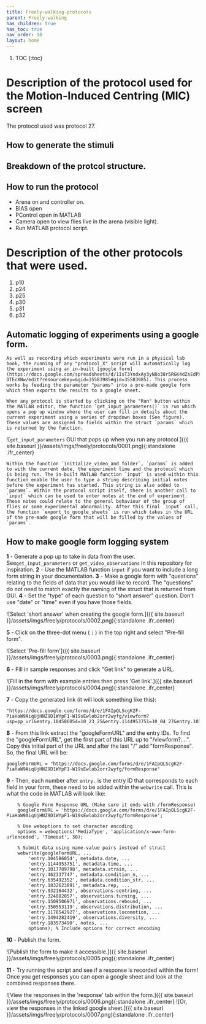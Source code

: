 ```yaml
---
title: Freely-walking-protocols
parent: Freely-walking
has_children: true
has_toc: true
nav_order: 10
layout: home
---
```


1. TOC
{:toc}

# Description of the protocol used for the Motion-Induced Centring (MIC) screen

The protocol used was protocol 27. 

## How to generate the stimuli

## Breakdown of the protcol structure.

## How to run the protocol

- Arena on and controller on. 
- BIAS open
- PControl open in MATLAB
- Camera open to view flies live in the arena (visible light).
- Run MATLAB protocol script. 

# Description of the other protocols that were used. 

1. p10
2. p24
3. p25
4. p30
5. p31
6. p32

## Automatic logging of experiments using a google form. 
    As well as recording which experiments were run in a physical lab book, the running of any "protocol_X" script will automatically log the experiment using an in-built [google form](https://docs.google.com/spreadsheets/d/1IsT3YndxAy3yN8o38r5RGK4dZsEdPXe0In4-OTEcXNw/edit?resourcekey=&gid=35583985#gid=35583985). This process works by feeding the parameter "params" into a pre-made google form which then exports the results to a google sheet. 

    When any protocol is started by clicking on the "Run" button within the MATLAB editor, the function `get_input_parameters()` is run which opens a pop up window where the user can fill in details about the current experiment using a series of dropdown boxes (See figure). These values are assigned to fields within the struct `params` which is returned by the function.

![`get_input_parameters` GUI that pops up when you run any protocol.]({{ site.baseurl }}/assets/imgs/freely/protocols/0001.png){:standalone .ifr_center}

    Within the function `initialize_video_and_folder`, `params` is added to with the current date, the experiment time and the protocol which is being run. The in-built MATLAB function `input` is used within this function enable the user to type a string describing initial notes before the experiment has started. This string is also added to `params`. Within the protocol script itself, there is another call to `input` which can be used to enter notes at the end of experiment. These notes could relate to the general behaviour of the group of flies or some experimental abnormality. After this final `input` call, the function `export_to_google_sheets` is run which takes in the URL of the pre-made google form that will be filled by the values of `params`. 

## How to make google form logging system
<b>1</b> - Generate a pop up to take in data from the user. See`get_input_parameters` or `get_video_observations` in this repository for inspiration.
<b>2</b> - Use the MATLAB function `input` if you want to include a long form string in your documentation.
<b>3</b> - Make a google form with "questions" relating to the fields of data that you would like to record. The "questions" do not need to match exactly the naming of the struct that is returned from GUI. 
<b>4</b> - Set the "type" of each question to "short answer" question. Don't use "date" or "time" even if you have those fields. 

![Select 'short answer' when creating the google form.]({{ site.baseurl }}/assets/imgs/freely/protocols/0002.png){:standalone .ifr_center}

<b>5</b> - Click on the three-dot menu (⋮) in the top right and select "Pre-fill form".

![Select 'Pre-fill form']({{ site.baseurl }}/assets/imgs/freely/protocols/0003.png){:standalone .ifr_center}

<b>6</b> - Fill in sample responses and click "Get link" to generate a URL.

![Fill in the form with example entries then press 'Get link'.]({{ site.baseurl }}/assets/imgs/freely/protocols/0004.png){:standalone .ifr_center}

<b>7</b> - Copy the generated link (it will look something like this):

```
"https://docs.google.com/forms/d/e/1FAIpQLScgK2F-PiaHaW9AiqUjHNZ9D1WYpF1-W19sEwlob2orr2wyfg/viewform?usp=pp_url&entry.104586054=10_23_25&entry.1144953751=10_04_27&entry.1017789798=empty_split&entry.462337747=10&entry.635492352=4Hz_gratings&entry.1832623891=1&entry.932164432=None&entry.324082057=None&entry.1509506971=None&entry.350553119=Sparse&entry.1178542927=None&entry.1494282419=10&entry.183573490=Test+case"
```

<b>8</b> - From this link extract the "googleFormURL" and the entry IDs. 
To find the "googleFormURL", get the first part of this URL up to "/viewform?....". Copy this initial part of the URL and after the last "/" add "formResponse". So, the final URL will be:

```
googleFormURL = "https://docs.google.com/forms/d/e/1FAIpQLScgK2F-PiaHaW9AiqUjHNZ9D1WYpF1-W19sEwlob2orr2wyfg/formResponse"
```

<b>9</b> - Then, each number after `entry.` is the entry ID that corresponds to each field in your form, these need to be added within the `webwrite` call. This is what the code in MATLAB will look like:

```
    % Google Form Response URL (Make sure it ends with /formResponse)
    googleFormURL = 'https://docs.google.com/forms/d/e/1FAIpQLScgK2F-PiaHaW9AiqUjHNZ9D1WYpF1-W19sEwlob2orr2wyfg/formResponse';
    
    % Use weboptions to set character encoding
    options = weboptions('MediaType', 'application/x-www-form-urlencoded', 'Timeout', 30);
    
    % Submit data using name-value pairs instead of struct
    webwrite(googleFormURL, ...
        'entry.104586054', metadata.date, ...
        'entry.1144953751', metadata.time, ...
        'entry.1017789798', metadata.strain, ...
        'entry.462337747', metadata.condition_n, ...
        'entry.635492352', metadata.condition_str, ...
        'entry.1832623891', metadata.rep, ...
        'entry.932164432', observations.centring, ...
        'entry.324082057', observations.turning, ...
        'entry.1509506971', observations.rebound, ...
        'entry.350553119', observations.distribution, ...
        'entry.1178542927', observations.locomotion, ...
        'entry.1494282419', observations.diversity, ...
        'entry.183573490', notes, ...
        options); % Include options for correct encoding
```
<b>10</b> - Publish the form. 

![Publish the form to make it accessible.]({{ site.baseurl }}/assets/imgs/freely/protocols/0005.png){:standalone .ifr_center}

<b>11</b> - Try running the script and see if a response is recorded within the form! Once you get responses you can open a google sheet and look at the combined responses there. 

![View the responses in the 'response' tab within the form.]({{ site.baseurl }}/assets/imgs/freely/protocols/0006.png){:standalone .ifr_center}
![Or, view the responses in the linked google sheet.]({{ site.baseurl }}/assets/imgs/freely/protocols/0007.png){:standalone .ifr_center}